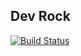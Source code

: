 ## Dev Rock

[![Build Status](https://travis-ci.org/wk-j/dev-rock.svg?branch=master)](https://travis-ci.org/wk-j/dev-rock)